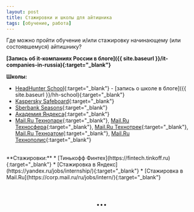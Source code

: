 ```yaml
---
layout: post 
title: Стажировки и школы для айтишника
tags: [обучение, работа]
---
```


Где можно пройти обучение и/или стажировку начинающему (или состоявшемуся) айтишнику?

<!--excerpt-->
**[Запись об it-компаниях России в блоге]({{ site.baseurl }}/it-companies-in-russia){:target="_blank"}**
<br/>

**Школы:** 
* [HeadHunter School](https://school.hh.ru){:target="_blank"} - [запись о школе в блоге]({{ site.baseurl }}/hh-school){:target="_blank"}
* [Kaspersky Safeboard](https://academy.kaspersky.com/safeboard/){:target="_blank"}
* [Sberbank Seasons](http://sberseasons.ru){:target="_blank"}
* [Академия Яндекса](https://academy.yandex.ru){:target="_blank"}
* [Mail.Ru Технопарк](https://park.mail.ru/pages/index/){:target="_blank"}, [Mail.Ru Техносфера](https://sphere.mail.ru/pages/index/){:target="_blank"}, [Mail.Ru Технотрек](https://track.mail.ru/pages/index/){:target="_blank"}, [Mail.Ru Техноатом](https://atom.mail.ru/pages/index/){:target="_blank"}, [Mail.Ru Технополис](https://polis.mail.ru/pages/index/){:target="_blank"}

<br/>
**Стажировки:**
* [Тинькофф Финтех](https://fintech.tinkoff.ru){:target="_blank"}
* [Стажировка в Яндекс](https://yandex.ru/jobs/internship/){:target="_blank"}
* [Стажировка в Mail.Ru](https://corp.mail.ru/ru/jobs/intern/){:target="_blank"}

<h1 style="text-align: center;">...</h1>